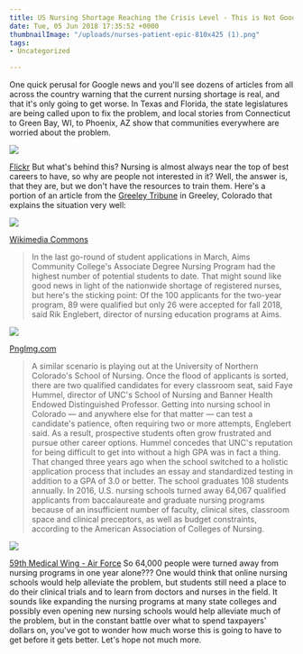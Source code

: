 ```yaml
---
title: US Nursing Shortage Reaching the Crisis Level - This is Not Good
date: Tue, 05 Jun 2018 17:35:52 +0000
thumbnailImage: "/uploads/nurses-patient-epic-810x425 (1).png"
tags:
- Uncategorized

---
```

One quick perusal for Google news and you'll see dozens of articles from all across the country warning that the current nursing shortage is real, and that it's only going to get worse. In Texas and Florida, the state legislatures are being called upon to fix the problem, and local stories from Connecticut to Green Bay, WI, to Phoenix, AZ show that communities everywhere are worried about the problem. 

![](http://newsattorneys.staging.wpengine.com/wp-content/uploads/2018/06/nurses-patient-778x1024.jpg) 

[Flickr](https://www.flickr.com/photos/clinicalcenternih/27220715631) But what's behind this? Nursing is almost always near the top of best careers to have, so why are people not interested in it? Well, the answer is, that they are, but we don't have the resources to train them. Here's a portion of an article from the [Greeley Tribune](https://www.greeleytribune.com/news/local/rx-for-nursing-shortage-local-experts-say-hospital-culture-is-key/) in Greeley, Colorado that explains the situation very well: 

![](http://newsattorneys.staging.wpengine.com/wp-content/uploads/2018/06/Nursing_students-1024x768.jpg)

 [Wikimedia Commons](https://commons.wikimedia.org/wiki/File:Nursing_students.jpg)

> In the last go-round of student applications in March, Aims Community College's Associate Degree Nursing Program had the highest number of potential students to date. That might sound like good news in light of the nationwide shortage of registered nurses, but here's the sticking point: Of the 100 applicants for the two-year program, 89 were qualified but only 26 were accepted for fall 2018, said Rik Englebert, director of nursing education programs at Aims.

![](http://newsattorneys.staging.wpengine.com/wp-content/uploads/2018/06/nurse-transparent-683x1024.png) 

[PngImg.com](http://pngimg.com/download/15965)

> A similar scenario is playing out at the University of Northern Colorado's School of Nursing. Once the flood of applicants is sorted, there are two qualified candidates for every classroom seat, said Faye Hummel, director of UNC's School of Nursing and Banner Health Endowed Distinguished Professor. Getting into nursing school in Colorado — and anywhere else for that matter — can test a candidate's patience, often requiring two or more attempts, Englebert said. As a result, prospective students often grow frustrated and pursue other career options. Hummel concedes that UNC's reputation for being difficult to get into without a high GPA was in fact a thing. That changed three years ago when the school switched to a holistic application process that includes an essay and standardized testing in addition to a GPA of 3.0 or better. The school graduates 108 students annually. In 2016, U.S. nursing schools turned away 64,067 qualified applicants from baccalaureate and graduate nursing programs because of an insufficient number of faculty, clinical sites, classroom space and clinical preceptors, as well as budget constraints, according to the American Association of Colleges of Nursing.

![](http://newsattorneys.staging.wpengine.com/wp-content/uploads/2018/06/nurse-air-force.jpg) 

[59th Medical Wing - Air Force](http://www.59mdw.af.mil/News/Article-Display/Article/408208/instructor-of-the-week/) So 64,000 people were turned away from nursing programs in one year alone??? One would think that online nursing schools would help alleviate the problem, but students still need a place to do their clinical trials and to learn from doctors and nurses in the field. It sounds like expanding the nursing programs at many state colleges and possibly even opening new nursing schools would help alleviate much of the problem, but in the constant battle over what to spend taxpayers' dollars on, you've got to wonder how much worse this is going to have to get before it gets better. Let's hope not much more.